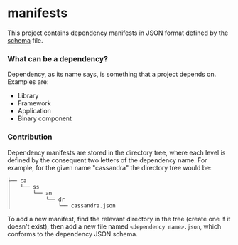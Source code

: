 manifests
=========

This project contains dependency manifests in JSON format defined by the [schema](https://github.com/DependencyWatcher/manifests/blob/master/dependency.json) file.

### What can be a dependency? ###

Dependency, as its name says, is something that a project depends on. Examples are:

 * Library
 * Framework
 * Application
 * Binary component

### Contribution ###

Dependency manifests are stored in the directory tree, where each level is defined by the
consequent two letters of the dependency name. For example, for the given name "cassandra"
the directory tree would be:

    ├── ca
    │   └── ss
    │       └── an
    │           └── dr
    │               └── cassandra.json


To add a new manifest, find the relevant directory in the tree (create one if it doesn't exist),
then add a new file named `<dependency name>.json`, which conforms to the dependency JSON schema.

